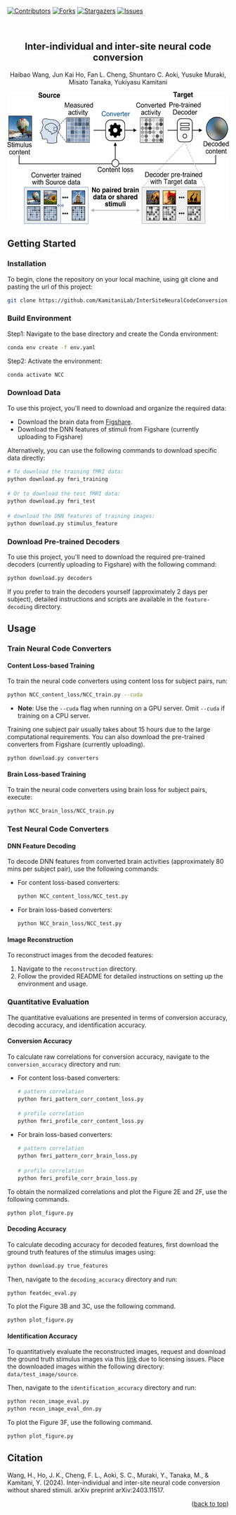 
<!-- Improved compatibility of back to top link: See: https://github.com/othneildrew/Best-README-Template/pull/73 -->
<a name="readme-top"></a>

<!-- PROJECT SHIELDS -->
[![Contributors][contributors-shield]][contributors-url]
[![Forks][forks-shield]][forks-url]
[![Stargazers][stars-shield]][stars-url]
[![Issues][issues-shield]][issues-url]

<br />

<h2 align="center">Inter-individual and inter-site neural code conversion</h2>

  <p align="center">
Haibao Wang, Jun Kai Ho, Fan L. Cheng, Shuntaro C. Aoki, Yusuke Muraki, Misato Tanaka, Yukiyasu Kamitani
<p align="center">


<div align="center">

  <a href="https://github.com/KamitaniLab/InterSiteNeuralCodeConversion/blob/main/">
    <img src="figure/NCC.png",width="800" height="300">
  </a> 

</div>

<!-- MARKDOWN LINKS & IMAGES -->
<!-- https://www.markdownguide.org/basic-syntax/#reference-style-links -->
[contributors-shield]: https://img.shields.io/github/contributors/KamitaniLab/InterSiteNeuralCodeConversion.svg?style=for-the-badge
[contributors-url]: https://github.com/KamitaniLab/InterSiteNeuralCodeConversion/graphs/contributors
[forks-shield]: https://img.shields.io/github/forks/KamitaniLab/InterSiteNeuralCodeConversion.svg?style=for-the-badge
[forks-url]: https://github.com/KamitaniLab/InterSiteNeuralCodeConversion/forks
[stars-shield]: https://img.shields.io/github/issues/KamitaniLab/InterSiteNeuralCodeConversion.svg?style=for-the-badge
[stars-url]: https://github.com/KamitaniLab/InterSiteNeuralCodeConversion/stargazers
[issues-shield]: https://img.shields.io/github/stars/KamitaniLab/InterSiteNeuralCodeConversion.svg?style=for-the-badge
[issues-url]: https://github.com/KamitaniLab/InterSiteNeuralCodeConversion/issues
[license-shield]: https://img.shields.io/github/license/github_username/repo_name.svg?style=for-the-badge
[license-url]: https://github.com/github_username/repo_name/blob/master/LICENSE.txt

## Getting Started
### Installation
To begin, clone the repository on your local machine, using git clone and pasting the url of this project:
   ```sh
   git clone https://github.com/KamitaniLab/InterSiteNeuralCodeConversion.git
   ````
   
### Build Environment

Step1: Navigate to the base directory and create the Conda environment:
  ```sh
  conda env create -f env.yaml
  ```
Step2: Activate the environment:
  ```sh
  conda activate NCC
  ```
### Download Data

To use this project, you'll need to download and organize the required data:
- Download the brain data from [Figshare](https://figshare.com/articles/dataset/Inter-individual_deep_image_reconstruction/17985578).
- Download the DNN features of stimuli from Figshare (currently uploading to Figshare)

Alternatively, you can use the following commands to download specific data directly:
 ```sh
# To download the training fMRI data:
python download.py fmri_training

# Or to download the test fMRI data:
python download.py fmri_test

# download the DNN features of training images:
python download.py stimulus_feature
 ```

### Download Pre-trained Decoders

To use this project, you'll need to download the required pre-trained decoders (currently uploading to Figshare) with the following command:

```sh
python download.py decoders
```

If you prefer to train the decoders yourself (approximately 2 days per subject), detailed instructions and scripts are available in the `feature-decoding` directory.
## Usage

### Train Neural Code Converters

#### Content Loss-based Training

To train the neural code converters using content loss for subject pairs, run:

```sh
python NCC_content_loss/NCC_train.py --cuda
```

* **Note**: Use the `--cuda` flag when running on a GPU server. Omit `--cuda` if training on a CPU server.

Training one subject pair usually takes about 15 hours due to the large computational requirements. You can also download the pre-trained converters from Figshare (currently uploading).

```sh
python download.py converters
```

#### Brain Loss-based Training

To train the neural code converters using brain loss for subject pairs, execute:

```sh
python NCC_brain_loss/NCC_train.py
```

### Test Neural Code Converters

#### DNN Feature Decoding

To decode DNN features from converted brain activities (approximately 80 mins per subject pair), use the following commands:

- For content loss-based converters:

  ```sh
  python NCC_content_loss/NCC_test.py
  ```

- For brain loss-based converters:

  ```sh
  python NCC_brain_loss/NCC_test.py
  ```

#### Image Reconstruction

To reconstruct images from the decoded features:

1. Navigate to the `reconstruction` directory.
2. Follow the provided README for detailed instructions on setting up the environment and usage.

### Quantitative Evaluation
The quantitative evaluations are presented in terms of conversion accuracy, decoding accuracy, and identification accuracy.

#### Conversion Accuracy
To calculate raw correlations for conversion accuracy, navigate to the `conversion_accuracy` directory and run:

- For content loss-based converters:

  ```sh
  # pattern correlation
  python fmri_pattern_corr_content_loss.py
  
  # profile correlation
  python fmri_profile_corr_content_loss.py
  ```
  
- For brain loss-based converters:

  ```sh
  # pattern correlation
  python fmri_pattern_corr_brain_loss.py
  
  # profile correlation
  python fmri_profile_corr_brain_loss.py
  ```

To obtain the normalized correlations and plot the Figure 2E and 2F, use the following commands.
```sh
python plot_figure.py
```

#### Decoding Accuracy
To calculate decoding accuracy for decoded features, first download the ground truth features of the stimulus images using:
```sh
python download.py true_features
```

Then, navigate to the `decoding_accuracy` directory and run:
```sh
python featdec_eval.py
```
To plot the Figure 3B and 3C, use the following command.
```sh
python plot_figure.py
```
#### Identification Accuracy
To quantitatively evaluate the reconstructed images, request and download the ground truth stimulus images via this [link](https://forms.gle/ujvA34948Xg49jdn9)  due to licensing issues. Place the downloaded images within the following directory: `data/test_image/source`.

Then, navigate to the `identification_accuracy` directory and run:
```sh
python recon_image_eval.py
python recon_image_eval_dnn.py
```
To plot the Figure 3F, use the following command.
```sh
python plot_figure.py
```

## Citation

Wang, H., Ho, J. K., Cheng, F. L., Aoki, S. C., Muraki, Y., Tanaka, M., & Kamitani, Y. (2024). Inter-individual and inter-site neural code conversion without shared stimuli. arXiv preprint arXiv:2403.11517.

<p align="right">(<a href="#readme-top">back to top</a>)</p>
